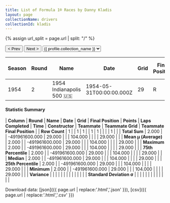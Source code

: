 ```yaml
---
title: List of Formula 1® Races by Danny Kladis
layout: page
collectionName: drivers
collectionId: kladis
---
```


{% assign url_split = page.url | split: "/" %}
<div id="collection-navigation">
<button onclick="selector.options[selector.selectedIndex-1].value && (window.location = selector.options[selector.selectedIndex-1].value);">&lt; Prev</button>
<button onclick="selector.options[selector.selectedIndex+1].value && (window.location = selector.options[selector.selectedIndex+1].value);">Next &gt;</button>
<select id="selector" onchange="this.options[this.selectedIndex].value && (window.location = this.options[this.selectedIndex].value);">
  {% for collectionId in site.data[page.collectionName].refs %}
    {% if collectionId == page.collectionId %}
      {% assign selected = "selected" %}
    {% else %}
      {% assign selected = "" %}
    {% endif %}
    {% assign profile = site.data[page.collectionName][collectionId].profile %}
    <option value="/f1/{{ page.collectionName }}/{{ collectionId }}/{{ url_split[4] }}" {{ selected }}>{{ profile.collection_name }}</option>
  {% endfor %}
</select>
</div>

| Season | Round | Name | Date | Grid | Final Position | Points | Laps Completed | Time | Constructor | Teammate | Teammate Grid | Teammate Final Position |
|--|--|--|--|--|--|--|--|--|--|--|--|--|
| 1954 | 2 | 1954 Indianapolis 500 🇺🇸 | 1954-05-31T00:00:00.000Z | 29 | R | 0.0 | 104 |   | Bromme 🇺🇸 | [Travis Webb 🇺🇸](/f1/drivers/webb) | 29 | R |

#### Statistic Summary

| **Column** | **Round** | **Name** | **Date** | **Grid** | **Final Position** | **Points** | **Laps Completed** | **Time** | **Constructor** | **Teammate** | **Teammate Grid** | **Teammate Final Position** |
| **Row Count** | 1 |  | 1 | 1 |  | 1 | 1 |  |  |  | 1 |  |
| **Total Sum** | 2.000 |  | -491961600.000 | 29.000 |  |  | 104.000 |  |  |  | 29.000 |  |
| **Mean μ (Average)** | 2.000 |  | -491961600.000 | 29.000 |  |  | 104.000 |  |  |  | 29.000 |  |
| **Maximum** | 2.000 |  | -491961600.000 | 29.000 |  |  | 104.000 |  |  |  | 29.000 |  |
| **75th Percentile** | 2.000 |  | -491961600.000 | 29.000 |  |  | 104.000 |  |  |  | 29.000 |  |
| **Median** | 2.000 |  | -491961600.000 | 29.000 |  |  | 104.000 |  |  |  | 29.000 |  |
| **25th Percentile** | 2.000 |  | -491961600.000 | 29.000 |  |  | 104.000 |  |  |  | 29.000 |  |
| **Minimum** | 2.000 |  | -491961600.000 | 29.000 |  |  | 104.000 |  |  |  | 29.000 |  |
| **Variance** |  |  |  |  |  |  |  |  |  |  |  |  |
| **Standard Deviation σ** |  |  |  |  |  |  |  |  |  |  |  |  |

Download data: [json]({{ page.url | replace:'.html','.json' }}), [csv]({{ page.url | replace:'.html','.csv' }})
